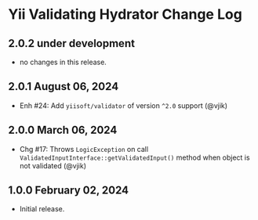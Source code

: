 # Yii Validating Hydrator Change Log

## 2.0.2 under development

- no changes in this release.

## 2.0.1 August 06, 2024

- Enh #24: Add `yiisoft/validator` of version `^2.0` support (@vjik)

## 2.0.0 March 06, 2024

- Chg #17: Throws `LogicException` on call `ValidatedInputInterface::getValidatedInput()` method when object is not
  validated (@vjik)

## 1.0.0 February 02, 2024

- Initial release.
